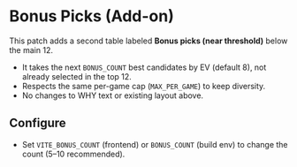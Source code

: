 
# Bonus Picks (Add-on)

This patch adds a second table labeled **Bonus picks (near threshold)** below the main 12. 
- It takes the next `BONUS_COUNT` best candidates by EV (default 8), not already selected in the top 12.
- Respects the same per-game cap (`MAX_PER_GAME`) to keep diversity.
- No changes to WHY text or existing layout above.

## Configure
- Set `VITE_BONUS_COUNT` (frontend) or `BONUS_COUNT` (build env) to change the count (5–10 recommended).

